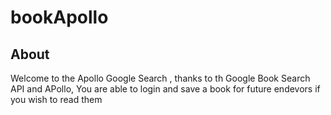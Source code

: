 # bookApollo

## About
Welcome to the Apollo Google Search , thanks to th Google Book Search API and APollo, You are able to login and save a book for future endevors if you wish to read them